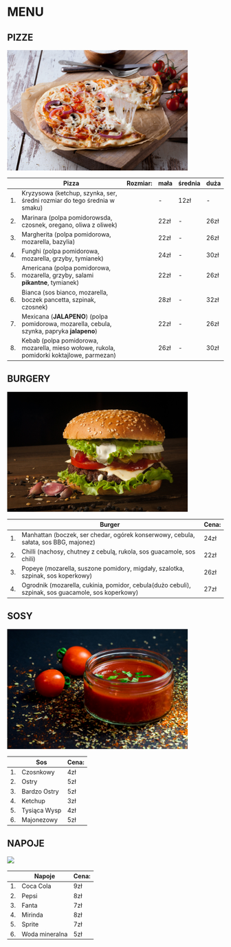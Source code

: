 # MENU
## PIZZE

<img src="img/kelvin-t-AcA8moIiD3g-unsplash.jpg" width=420>

|  |Pizza                                                                                       |Rozmiar:     | mała | średnia | duża |
|--|--------------------------------------------------------------------------------------------|-------------|------|---------|------|
|1.| Kryzysowa (ketchup, szynka, ser, średni rozmiar do tego średnia w smaku)                   |             |   -  |   12zł  |  -   |
|2.| Marinara (polpa pomidorowsda, czosnek, oregano, oliwa z oliwek)                              |             | 22zł |    -    | 26zł |
|3.| Margherita (polpa pomidorowa, mozarella, bazylia)                                          |             | 22zł |    -    | 26zł |
|4.| Funghi (polpa pomidorowa, mozarella, grzyby, tymianek)                                      |             | 24zł |    -    | 30zł |
|5.| Americana (polpa pomidorowa, mozarella, grzyby, salami **pikantne**, tymianek)             |             | 22zł |    -    | 26zł |
|6.| Bianca (sos bianco, mozarella, boczek pancetta, szpinak, czosnek)                          |             | 28zł |    -    | 32zł |
|7.| Mexicana (**JALAPENO**) (polpa pomidorowa, mozarella, cebula, szynka, papryka **jalapeno**)|             | 22zł |    -    | 26zł |
|8.| Kebab (polpa pomidorowa, mozarella, mieso wołowe, rukola, pomidorki koktajlowe, parmezan)  |             | 26zł |    -    | 30zł |

## BURGERY

<img src="img/ilya-mashkov-mkVa2hLJgnI-unsplash.jpg" width=420>

|  |Burger                                                                                              |Cena:  |
|--|----------------------------------------------------------------------------------------------------|-------|
|1.| Manhattan (boczek, ser chedar, ogórek konserwowy, cebula, sałata, sos BBG, majonez)                |  24zł |
|2.| Chilli (nachosy, chutney z cebulą, rukola, sos guacamole, sos chili)                               |  22zł |
|3.| Popeye (mozarella, suszone pomidory, migdały, szalotka, szpinak, sos koperkowy)                    |  26zł |
|4.| Ogrodnik (mozarella, cukinia, pomidor, cebula(dużo cebuli), szpinak, sos guacamole, sos koperkowy) |  27zł |


## SOSY

<img src="img/dennis-klein-FzB_512zvP0-unsplash.jpg" width=420>

|  |Sos            |Cena:  |
|--|---------------|-------|
|1.| Czosnkowy     |  4zł  |
|2.| Ostry         |  5zł  |
|3.| Bardzo Ostry  |  5zł  |
|4.| Ketchup       |  3zł  |
|5.| Tysiąca Wysp  |  4zł  |
|6.| Majonezowy    |  5zł  |


## NAPOJE

<img src="img/blake-wisz-X6aY_j6JD_Y-unsplash.jpg" width=420>

|  |Napoje          |Cena:  |
|--|----------------|-------|
|1.|Coca Cola       |  9zł  |
|2.|Pepsi           |  8zł  |
|3.|Fanta           |  7zł  |
|4.|Mirinda         |  8zł  |
|5.|Sprite          |  7zł  |
|6.|Woda mineralna  |  5zł  |
